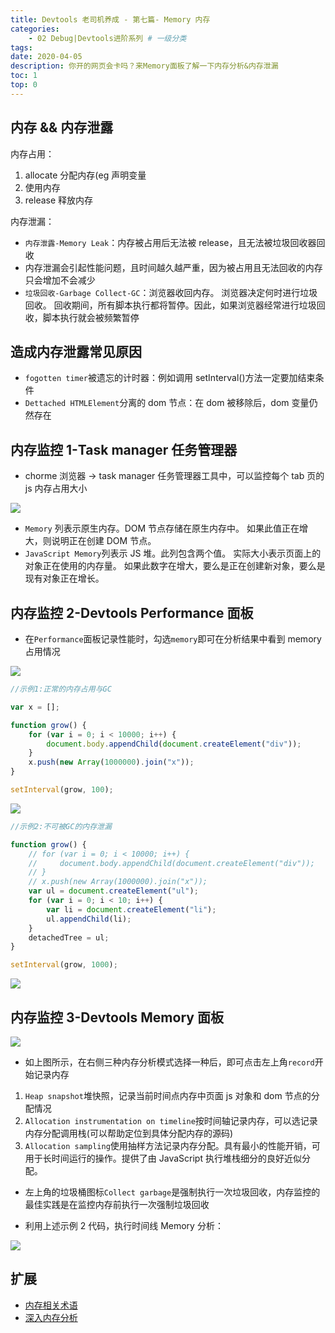 ```yaml
---
title: Devtools 老司机养成 - 第七篇- Memory 内存
categories:
    - 02 Debug|Devtools进阶系列 # 一级分类
tags:
date: 2020-04-05
description: 你开的网页会卡吗？来Memory面板了解一下内存分析&内存泄漏
toc: 1
top: 0
---
```


## 内存 && 内存泄露

内存占用：

1. allocate 分配内存(eg 声明变量
2. 使用内存
3. release 释放内存

内存泄漏：

-   `内存泄露-Memory Leak`：内存被占用后无法被 release，且无法被垃圾回收器回收
-   内存泄漏会引起性能问题，且时间越久越严重，因为被占用且无法回收的内存只会增加不会减少
-   `垃圾回收-Garbage Collect-GC`：浏览器收回内存。 浏览器决定何时进行垃圾回收。 回收期间，所有脚本执行都将暂停。因此，如果浏览器经常进行垃圾回收，脚本执行就会被频繁暂停

## 造成内存泄露常见原因

-   `fogotten timer`被遗忘的计时器：例如调用 setInterval()方法一定要加结束条件
-   `Dettached HTMLElement`分离的 dom 节点：在 dom 被移除后，dom 变量仍然存在

## 内存监控 1-Task manager 任务管理器

-   chorme 浏览器 -> task manager 任务管理器工具中，可以监控每个 tab 页的 js 内存占用大小

![](https://i.loli.net/2019/05/07/5cd194ba3a655.png)

-   `Memory` 列表示原生内存。DOM 节点存储在原生内存中。 如果此值正在增大，则说明正在创建 DOM 节点。
-   `JavaScript Memory`列表示 JS 堆。此列包含两个值。 实际大小表示页面上的对象正在使用的内存量。 如果此数字在增大，要么是正在创建新对象，要么是现有对象正在增长。

## 内存监控 2-Devtools Performance 面板

-   在`Performance`面板记录性能时，勾选`memory`即可在分析结果中看到 memory 占用情况

![](https://i.loli.net/2019/05/05/5ccee6f4b968d.png)

```js
//示例1:正常的内存占用与GC

var x = [];

function grow() {
    for (var i = 0; i < 10000; i++) {
        document.body.appendChild(document.createElement("div"));
    }
    x.push(new Array(1000000).join("x"));
}

setInterval(grow, 100);
```

![](https://i.loli.net/2019/05/07/5cd19db41fbbc.png)

```js
//示例2:不可被GC的内存泄漏

function grow() {
    // for (var i = 0; i < 10000; i++) {
    //     document.body.appendChild(document.createElement("div"));
    // }
    // x.push(new Array(1000000).join("x"));
    var ul = document.createElement("ul");
    for (var i = 0; i < 10; i++) {
        var li = document.createElement("li");
        ul.appendChild(li);
    }
    detachedTree = ul;
}

setInterval(grow, 1000);
```

![](https://i.loli.net/2019/05/07/5cd1a62aa1bfd.png)

## 内存监控 3-Devtools Memory 面板

![](https://i.loli.net/2019/05/07/5cd18fa5d8489.png)

-   如上图所示，在右侧三种内存分析模式选择一种后，即可点击左上角`record`开始记录内存

1.  `Heap snapshot`堆快照，记录当前时间点内存中页面 js 对象和 dom 节点的分配情况
2.  `Allocation instrumentation on timeline`按时间轴记录内存，可以选记录内存分配调用栈(可以帮助定位到具体分配内存的源码)
3.  `Allocation sampling`使用抽样方法记录内存分配。具有最小的性能开销，可用于长时间运行的操作。提供了由 JavaScript 执行堆栈细分的良好近似分配。

-   左上角的垃圾桶图标`Collect garbage`是强制执行一次垃圾回收，内存监控的最佳实践是在监控内存前执行一次强制垃圾回收

-   利用上述示例 2 代码，执行时间线 Memory 分析：

![](https://i.loli.net/2019/05/07/5cd1a7db0cfe0.png)

## 扩展

-   [内存相关术语](https://developers.google.com/web/tools/chrome-devtools/memory-problems/memory-101)
-   [深入内存分析](https://developers.google.com/web/tools/chrome-devtools/memory-problems/heap-snapshots)
